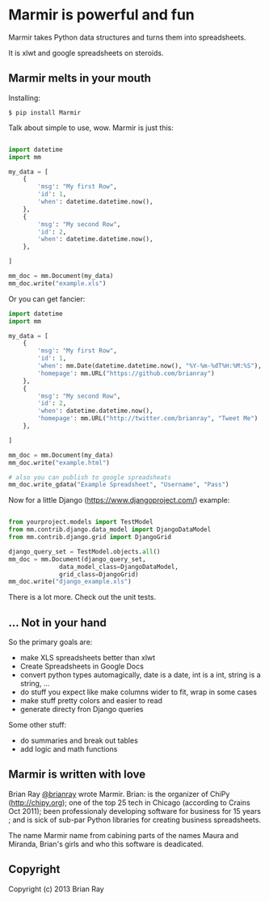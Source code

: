 Marmir is powerful and fun
==========================

Marmir takes Python data structures and turns them into spreadsheets.

It is xlwt and google spreadsheets on steroids.

## Marmir melts in your mouth

Installing:

```
$ pip install Marmir

```

Talk about simple to use, wow. Marmir is just this:

``` python

import datetime
import mm

my_data = [ 
    {
        'msg': "My first Row",
        'id': 1,
        'when': datetime.datetime.now(),
    },
    {
        'msg': "My second Row",
        'id': 2,
        'when': datetime.datetime.now(),
    },

]

mm_doc = mm.Document(my_data)
mm_doc.write("example.xls")
```
Or you can get fancier:

``` python
import datetime
import mm

my_data = [ 
    {
        'msg': "My first Row",
        'id': 1,
        'when': mm.Date(datetime.datetime.now(), "%Y-%m-%dT%H:%M:%S"),
        'homepage': mm.URL("https://github.com/brianray")
    },
    {
        'msg': "My second Row",
        'id': 2,
        'when': datetime.datetime.now(),
        'homepage': mm.URL("http://twitter.com/brianray", "Tweet Me")
    },

]

mm_doc = mm.Document(my_data)
mm_doc.write("example.html")

# also you can publish to google spreadsheats
mm_doc.write_gdata("Example Spreadsheet", "Username", "Pass")
```

Now for a little Django (https://www.djangoproject.com/) example:

``` python

from yourproject.models import TestModel
from mm.contrib.django.data_model import DjangoDataModel
from mm.contrib.django.grid import DjangoGrid

django_query_set = TestModel.objects.all()
mm_doc = mm.Document(django_query_set, 
              data_model_class=DjangoDataModel, 
              grid_class=DjangoGrid)
mm_doc.write("django_example.xls")
```

There is a lot more. Check out the unit tests.

## ... Not in your hand

So the primary goals are:

 * make XLS spreadsheets better than xlwt
 * Create Spreadsheets in Google Docs
 * convert python types automagically, date is a date, int is a int, string is a string, ...
 * do stuff you expect like make columns wider to fit, wrap in some cases
 * make stuff pretty colors and easier to read
 * generate directy fron Django queries

Some other stuff:

 * do summaries and break out tables
 * add logic and math functions 
 
## Marmir is written with love

Brian Ray [@brianray](http://twitter.com/brianray) wrote Marmir. Brian: is the organizer of ChiPy
(http://chipy.org); one of the top 25 tech in Chicago (according to Crains Oct
2011); been professionaly developing software for business for 15 years ; and
is sick of sub-par Python libraries for creating business spreadsheets.

The name Marmir name from cabining parts of the names Maura and Miranda,
Brian's girls and who this software is deadicated.

Copyright
---------

Copyright (c) 2013 Brian Ray

